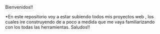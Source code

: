 Bienvenidos!!

*En este repositorio voy a estar subiendo todos mis proyectos web , los cuales ire construyendo de a poco a medida que me vaya familiarizando con los todas las herramientas. Saludos!!
